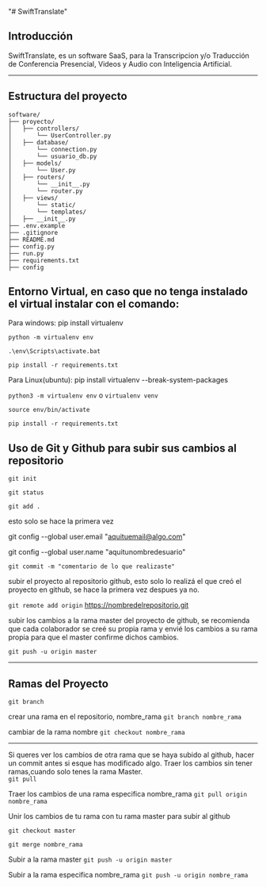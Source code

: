 "# SwiftTranslate" 

## Introducción

SwiftTranslate, es un software SaaS, para la Transcripcion y/o Traducción de Conferencia Presencial, Videos y Audio con Inteligencia Artificial.

<hr/>

## Estructura del proyecto

```
software/  
├── proyecto/  
│   ├── controllers/  
│       └── UserController.py  
│   ├── database/  
│       └── connection.py  
│       └── usuario_db.py  
│   ├── models/  
│       └── User.py  
│   ├── routers/  
│       └── __init__.py  
│       └── router.py  
│   ├── views/  
│       └── static/  
│       └── templates/  
│   ├── __init__.py  
├── .env.example  
├── .gitignore  
├── README.md  
├── config.py  
├── run.py  
├── requirements.txt  
├── config 

```



## Entorno Virtual, en caso que no tenga instalado el virtual instalar con el comando:
Para windows: pip install virtualenv

`python -m virtualenv env`

`.\env\Scripts\activate.bat`

`pip install -r requirements.txt`


Para Linux(ubuntu): pip install virtualenv --break-system-packages

`python3 -m virtualenv env`   o  `virtualenv venv`
 
`source env/bin/activate`

`pip install -r requirements.txt`




## Uso de Git y Github para subir sus cambios al repositorio

`git init`

`git status`

`git add .`


esto solo se hace la primera vez

git config --global user.email "aquituemail@algo.com"

git config --global user.name "aquitunombredesuario"


`git commit -m "comentario de lo que realizaste"`


subir el proyecto al repositorio github, esto solo lo realizá el que creó el proyecto en github, se hace la primera vez despues ya no.

`git remote add origin` https://nombredelrepositorio.git


subir los cambios a la rama master del proyecto de github, se recomienda que cada colaborador se creé su propia rama y envié los cambios a su rama propia para que el master confirme dichos cambios.

`git push -u origin master`



----

## Ramas del Proyecto

`git branch`

crear una rama en el repositorio, nombre_rama
`git branch nombre_rama`

cambiar de la rama nombre
`git checkout nombre_rama`


----

Si queres ver los cambios de otra rama que se haya subido al github, hacer un commit antes si esque has modificado algo.
Traer los cambios sin tener ramas,cuando solo tenes la rama Master.   
`git pull` 

Traer los cambios de una rama especifica nombre_rama
`git pull origin nombre_rama`

Unir los cambios de tu rama con tu rama master para subir al github

`git checkout master`

`git merge nombre_rama`

Subir a la rama master 
`git push -u origin master`

Subir a la rama especifica nombre_rama
`git push -u origin nombre_rama`



